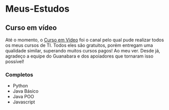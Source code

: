 # Meus-Estudos

##

## Curso em vídeo

Até o momento, o [Curso em Vídeo](https://youtube.com/c/CursoemV%C3%ADdeo) foi o canal pelo qual pude realizar todos os meus cursos de TI. Todos eles são gratuitos, porém entregam uma qualidade similar, superando muitos cursos pagos! Ao meu ver. Desde já, agradeço a equipe do Guanabara e dos apoiadores que tornaram isso possível!
### Completos
- Python
- Java Básico
- Java POO
- Javascript 
